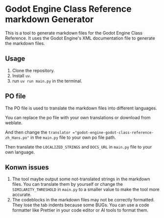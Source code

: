 # Godot Engine Class Reference markdown Generator
This is a tool to generate markdown files for the Godot Engine Class Reference. It uses the Godot Engine's XML documentation file to generate the markdown files.

## Usage
1. Clone the repository.
2. Install `uv`.
3. run `uv run main.py` in the terminal.

## PO file
The PO file is used to translate the markdown files into different languages. 

You can replace the po file with your own translations or download from weblate.

And then change the `translator ="godot-engine-godot-class-reference-zh_Hans.po"` in the `main.py` file to your own po file path.

Then translate the `LOCALIZED_STRINGS` and `DOCS_URL` in `main.py` file to your own language.

## Konwn issues
1. The tool maybe output some not-translated strings in the markdown files. You can translate them by yourself or change the `SIMILARITY_THRESHOLD` in `main.py` to a smaller value to make the tool more accurate.
2. The codeblocks in the markdown files may not be correctly formatted. They lose the tab indents because some BUGs. You can use a code formatter like Prettier in your code editor or AI tools to format them.